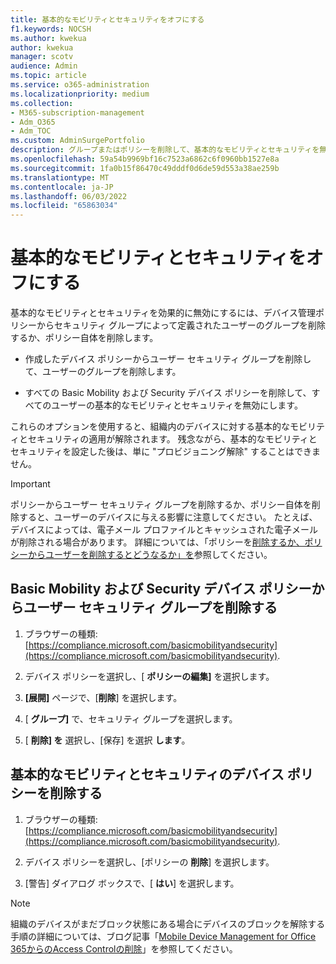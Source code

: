 ```yaml
---
title: 基本的なモビリティとセキュリティをオフにする
f1.keywords: NOCSH
ms.author: kwekua
author: kwekua
manager: scotv
audience: Admin
ms.topic: article
ms.service: o365-administration
ms.localizationpriority: medium
ms.collection:
- M365-subscription-management
- Adm_O365
- Adm_TOC
ms.custom: AdminSurgePortfolio
description: グループまたはポリシーを削除して、基本的なモビリティとセキュリティを無効にします。
ms.openlocfilehash: 59a54b9969bf16c7523a6862c6f0960bb1527e8a
ms.sourcegitcommit: 1fa0b15f86470c49dddf0d6de59d553a38ae259b
ms.translationtype: MT
ms.contentlocale: ja-JP
ms.lasthandoff: 06/03/2022
ms.locfileid: "65863034"
---
```

# <a name="turn-off-basic-mobility-and-security"></a>基本的なモビリティとセキュリティをオフにする

基本的なモビリティとセキュリティを効果的に無効にするには、デバイス管理ポリシーからセキュリティ グループによって定義されたユーザーのグループを削除するか、ポリシー自体を削除します。

- 作成したデバイス ポリシーからユーザー セキュリティ グループを削除して、ユーザーのグループを削除します。

- すべての Basic Mobility および Security デバイス ポリシーを削除して、すべてのユーザーの基本的なモビリティとセキュリティを無効にします。

これらのオプションを使用すると、組織内のデバイスに対する基本的なモビリティとセキュリティの適用が解除されます。 残念ながら、基本的なモビリティとセキュリティを設定した後は、単に "プロビジョニング解除" することはできません。

> [!IMPORTANT]
> ポリシーからユーザー セキュリティ グループを削除するか、ポリシー自体を削除すると、ユーザーのデバイスに与える影響に注意してください。 たとえば、デバイスによっては、電子メール プロファイルとキャッシュされた電子メールが削除される場合があります。 詳細については、「ポリシーを[削除するか、ポリシーからユーザーを削除するとどうなるか」を](../../admin/basic-mobility-security/create-device-security-policies.md)参照してください。

## <a name="remove-user-security-groups-from-basic-mobility-and-security-device-policies"></a>Basic Mobility および Security デバイス ポリシーからユーザー セキュリティ グループを削除する

1. ブラウザーの種類: [https://compliance.microsoft.com/basicmobilityandsecurity](https://compliance.microsoft.com/basicmobilityandsecurity).

2. デバイス ポリシーを選択し、[ **ポリシーの編集]** を選択します。

3. **[展開]** ページで、[**削除**] を選択します。

4. [ **グループ]** で、セキュリティ グループを選択します。

5. [ **削除] を** 選択し、[保存] を選択 **します**。

## <a name="remove-basic-mobility-and-security-device-policies"></a>基本的なモビリティとセキュリティのデバイス ポリシーを削除する

1. ブラウザーの種類: [https://compliance.microsoft.com/basicmobilityandsecurity](https://compliance.microsoft.com/basicmobilityandsecurity).

2. デバイス ポリシーを選択し、[ポリシーの **削除**] を選択します。

3. [警告] ダイアログ ボックスで、[ **はい**] を選択します。

> [!NOTE]
> 組織のデバイスがまだブロック状態にある場合にデバイスのブロックを解除する手順の詳細については、ブログ記事「[Mobile Device Management for Office 365からのAccess Controlの削除](https://techcommunity.microsoft.com/t5/Intune-Customer-Success/Removing-Access-Control-from-Mobile-Device-Management-for-Office/ba-p/279934)」を参照してください。
